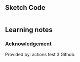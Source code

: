 # 

## Sketch Code
```

```
## Learning notes

### Acknowledgement
Provided by: actions test 3
Github: 